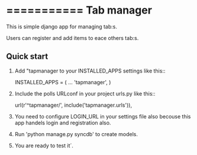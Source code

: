 ===========
Tab manager
===========

This is simple django app for managing tab:s.

Users can register and add items to eace others tab:s.

Quick start
-----------
1. Add "tapmanager to your INSTALLED_APPS settings like this::

	INSTALLED_APPS = (
		...
		'tapmanager',
	)

2. Include the polls URLconf in your project urls.py like this::
		
	url(r'^tapmanager/', include('tapmanager.urls')),

3. You need to configure LOGIN_URL in your settings file also becouse this app handels login and registration also.

4. Run 'python manage.py syncdb' to create models.

5. You are ready to test it´.

